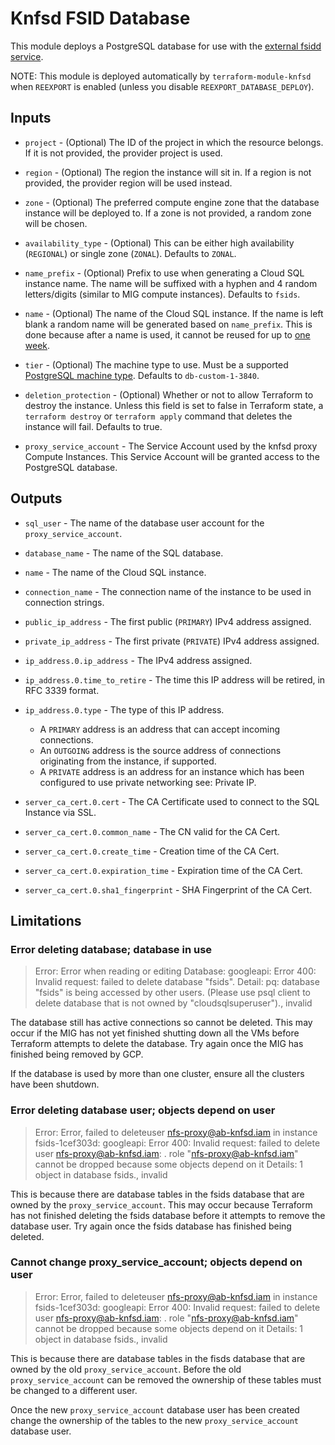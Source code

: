 # Knfsd FSID Database

This module deploys a PostgreSQL database for use with the [external fsidd service](../auto-reexport.md).

NOTE: This module is deployed automatically by `terraform-module-knfsd` when `REEXPORT` is enabled (unless you disable `REEXPORT_DATABASE_DEPLOY`).

## Inputs

* `project` - (Optional) The ID of the project in which the resource belongs. If it is not provided, the provider project is used.

* `region` - (Optional) The region the instance will sit in. If a region is not provided, the provider region will be used instead.

* `zone` - (Optional) The preferred compute engine zone that the database instance will be deployed to. If a zone is not provided, a random zone will be chosen.

* `availability_type` - (Optional) This can be either high availability (`REGIONAL`) or single zone (`ZONAL`). Defaults to `ZONAL`.

* `name_prefix` - (Optional) Prefix to use when generating a Cloud SQL instance name. The name will be suffixed with a hyphen and 4 random letters/digits (similar to MIG compute instances). Defaults to `fsids`.

* `name` - (Optional) The name of the Cloud SQL instance. If the name is left blank a random name will be generated based on `name_prefix`. This is done because after a name is used, it cannot be reused for up to [one week](https://cloud.google.com/sql/docs/delete-instance).

* `tier` - (Optional) The machine type to use. Must be a supported [PostgreSQL machine type](https://cloud.google.com/sql/docs/postgres/instance-settings#machine-type-2ndgen). Defaults to `db-custom-1-3840`.

* `deletion_protection` - (Optional) Whether or not to allow Terraform to destroy the instance. Unless this field is set to false in Terraform state, a `terraform destroy` or `terraform apply` command that deletes the instance will fail. Defaults to true.

* `proxy_service_account` - The Service Account used by the knfsd proxy Compute Instances. This Service Account will be granted access to the PostgreSQL database.

## Outputs

* `sql_user` - The name of the database user account for the `proxy_service_account`.

* `database_name` - The name of the SQL database.

* `name` - The name of the Cloud SQL instance.

* `connection_name` - The connection name of the instance to be used in connection strings.

* `public_ip_address` - The first public (`PRIMARY`) IPv4 address assigned.

* `private_ip_address` - The first private (`PRIVATE`) IPv4 address assigned.

* `ip_address.0.ip_address` - The IPv4 address assigned.

* `ip_address.0.time_to_retire` - The time this IP address will be retired, in RFC 3339 format.

* `ip_address.0.type` - The type of this IP address.
  * A `PRIMARY` address is an address that can accept incoming connections.
  * An `OUTGOING` address is the source address of connections originating from the instance, if supported.
  * A `PRIVATE` address is an address for an instance which has been configured to use private networking see: Private IP.

* `server_ca_cert.0.cert` - The CA Certificate used to connect to the SQL Instance via SSL.

* `server_ca_cert.0.common_name` - The CN valid for the CA Cert.

* `server_ca_cert.0.create_time` - Creation time of the CA Cert.

* `server_ca_cert.0.expiration_time` - Expiration time of the CA Cert.

* `server_ca_cert.0.sha1_fingerprint` - SHA Fingerprint of the CA Cert.

## Limitations

### Error deleting database; database in use

> Error: Error when reading or editing Database: googleapi: Error 400: Invalid  request: failed to delete database "fsids". Detail: pq: database "fsids" is being accessed by other users. (Please use psql client to delete database that is not owned by "cloudsqlsuperuser")., invalid

The database still has active connections so cannot be deleted. This may occur if the MIG has not yet finished shutting down all the VMs before Terraform attempts to delete the database. Try again once the MIG has finished being removed by GCP.

If the database is used by more than one cluster, ensure all the clusters have been shutdown.

### Error deleting database user; objects depend on user

> Error: Error, failed to deleteuser nfs-proxy@ab-knfsd.iam in instance fsids-1cef303d: googleapi: Error 400: Invalid request: failed to delete user nfs-proxy@ab-knfsd.iam: . role "nfs-proxy@ab-knfsd.iam" cannot be dropped because some objects depend on it Details: 1 object in database fsids., invalid

This is because there are database tables in the fsids database that are owned by the `proxy_service_account`. This may occur because Terraform has not finished deleting the fsids database before it attempts to remove the database user. Try again once the fsids database has finished being deleted.

### Cannot change proxy_service_account; objects depend on user

> Error: Error, failed to deleteuser nfs-proxy@ab-knfsd.iam in instance fsids-1cef303d: googleapi: Error 400: Invalid request: failed to delete user nfs-proxy@ab-knfsd.iam: . role "nfs-proxy@ab-knfsd.iam" cannot be dropped because some objects depend on it Details: 1 object in database fsids., invalid

This is because there are database tables in the fisds database that are owned by the old `proxy_service_account`. Before the old `proxy_service_account` can be removed the ownership of these tables must be changed to a different user.

Once the new `proxy_service_account` database user has been created change the ownership of the tables to the new `proxy_service_account` database user.
